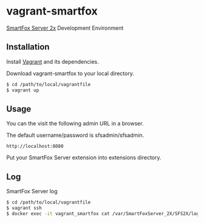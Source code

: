 # vagrant-smartfox

[SmartFox Server 2x][1]  Development Environment


## Installation
Install [Vagrant][2] and its dependencies.

Download vagrant-smartfox to your local directory.
```bash
$ cd /path/to/local/vagrantfile
$ vagrant up
```


## Usage
You can the visit the following admin URL in a browser.

The default username/password is sfsadmin/sfsadmin.
```
http://localhost:8080
```

Put your SmartFox Server extension into extensions directory.


## Log

SmartFox Server log
```bash
$ cd /path/to/local/vagrantfile
$ vagrant ssh
$ docker exec -it vagrant_smartfox cat /var/SmartFoxServer_2X/SFS2X/logs/smartfox.log
```

[1]: http://www.smartfoxserver.com/
[2]: https://www.vagrantup.com/